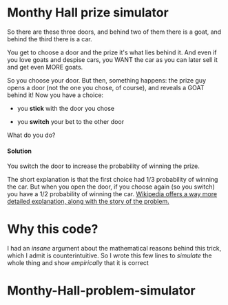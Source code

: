 # Monthy Hall prize simulator
So there are these three doors, and behind two of them there is a goat, and behind the third there is a car.

You get to choose a door and the prize it's what lies behind it. And even if you love goats and despise cars, you WANT the car as you can later sell it and get even MORE goats.

So you choose your door. But then, something happens: the prize guy opens a door (not the one you chose, of course), and reveals a GOAT behind it! Now you have a choice:

+ you **stick** with the door you chose

+ you **switch** your bet to the other door

What do you do?

#### Solution
You switch the door to increase the probability of winning the prize.

The short explanation is that the first choice had 1/3 probability of winning the car. But when you open the door, if you choose again (so you switch) you have a 1/2 probability of winning the car.
[Wikipedia offers a way more detailed explanation, along with the story of the problem.](https://en.wikipedia.org/wiki/Monty_Hall_problem)

# Why this code?
I had an *insane* argument about the mathematical reasons behind this trick, which I admit is counterintuitive. So I wrote this few lines to *simulate* the whole thing and show *empirically* that it is correct

# Monthy-Hall-problem-simulator
